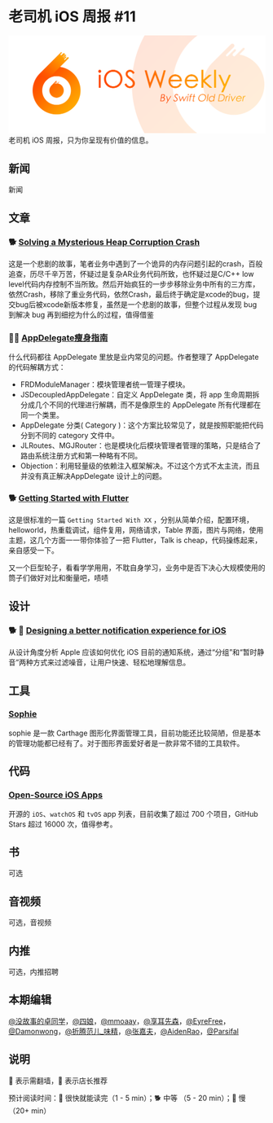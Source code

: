 # 老司机 iOS 周报 #11

![ios-weekly](../assets/ios-weekly.png)
老司机 iOS 周报，只为你呈现有价值的信息。

## 新闻

新闻


## 文章

### 🐕 [Solving a Mysterious Heap Corruption Crash](https://topologyeyewear.github.io/engineering-blog/2018/03/07/heap_corruption/)

这是一个悲剧的故事，笔者业务中遇到了一个诡异的内存问题引起的crash，百般追查，历尽千辛万苦，怀疑过是复杂AR业务代码所致，也怀疑过是C/C++ low level代码内存控制不当所致。然后开始疯狂的一步步移除业务中所有的三方库，依然Crash，移除了重业务代码，依然Crash，最后终于确定是xcode的bug，提交bug后被xcode新版本修复，虽然是一个悲剧的故事，但整个过程从发现 bug 到解决 bug 再到细挖为什么的过程，值得借鉴

### 🐢🌟 [AppDelegate瘦身指南](http://kyson.cn/index.php/archives/105/) 

什么代码都往 AppDelegate 里放是业内常见的问题。作者整理了 AppDelegate 的代码解耦方式：
- FRDModuleManager：模块管理者统一管理子模块。
- JSDecoupledAppDelegate：自定义 AppDelegate 类，将 app 生命周期拆分成几个不同的代理进行解耦，而不是像原生的 AppDelegate 所有代理都在同一个类里。
- AppDelegate 分类( Category )：这个方案比较常见了，就是按照职能把代码分到不同的 category 文件中。
- JLRoutes、MGJRouter：也是模块化后模块管理者管理的策略，只是结合了路由系统注册方式和第一种略有不同。
- Objection：利用轻量级的依赖注入框架解决。不过这个方式不太主流，而且并没有真正解决AppDelegate 设计上的问题。

### 🐕 [Getting Started with Flutter](https://www.raywenderlich.com/188257/getting-started-with-flutter) 

这是很标准的一篇 `Getting Started With XX` ，分别从简单介绍，配置环境，helloworld，热重载调试，组件复用，网络请求，Table 界面，图片与网络，使用主题，这几个方面一一带你体验了一把 Flutter，Talk is cheap，代码操练起来，亲自感受一下。

又一个巨型轮子，看看学学用用，不耽自身学习，业务中是否下决心大规模使用的筒子们做好对比和衡量吧，啧啧


## 设计

### 🐕 🚧 [ Designing a better notification experience for iOS](https://uxdesign.cc/designing-a-better-notification-experience-for-ios-def1df8e89e8) 

从设计角度分析 Apple 应该如何优化 iOS 目前的通知系统，通过“分组”和“暂时静音”两种方式来过滤噪音，让用户快速、轻松地理解信息。

## 工具

### [Sophie](https://marcosantadev.com/portfolio/macos-app-sophie/)

sophie 是一款 Carthage 图形化界面管理工具，目前功能还比较简陋，但是基本的管理功能都已经有了。对于图形界面爱好者是一款非常不错的工具软件。


## 代码

### [Open-Source iOS Apps](https://github.com/dkhamsing/open-source-ios-apps)

开源的 `iOS`、`watchOS` 和 `tvOS` app 列表，目前收集了超过 700 个项目，GitHub Stars 超过 16000 次，值得参考。

## 书

可选

## 音视频

可选，音视频

## 内推

可选，内推招聘

## 本期编辑

[@没故事的卓同学](https://weibo.com/1926303682/profile)，[@四娘](https://kemchenj.github.io)，[@mmoaay](https://weibo.com/u/1302422271)，[@享耳先森](https://github.com/iblacksun)，[@EyreFree](https://weibo.com/eyrefree777)，[@Damonwong](https://weibo.com/damonone)，[@折腾范儿_味精](http://weibo.com/agvicking)，[@张嘉夫](https://weibo.com/2949394297)，[@AidenRao](https://weibo.com/AidenRao)，[@Parsifal](https://weibo.com/parsifalchang)

## 说明

🚧 表示需翻墙，🌟 表示店长推荐

预计阅读时间：🐎 很快就能读完（1 - 5 min）；🐕 中等 （5 - 20 min）；🐢 慢（20+ min）


